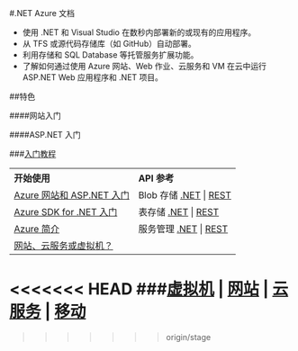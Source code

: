 <properties 
pageTitle="Windows Azure 开发人员中心：.NET" 
metaKeywords=".NET" 
description="" 
services=".NET" 
documentationCenter="Develop" 
authors="" 
manager="Tiffena" 
editor="Eric Chen" />
<tags ms.service=".NET"
    ms.date=""
    wacn.date=""
    />

#.NET Azure 文档

- 使用 .NET 和 Visual Studio 在数秒内部署新的或现有的应用程序。
- 从 TFS 或源代码存储库（如 GitHub）自动部署。
- 利用存储和 SQL Database 等托管服务扩展功能。
- 了解如何通过使用 Azure 网站、Web 作业、云服务和 VM 在云中运行 ASP.NET Web 应用程序和 .NET 项目。

##特色

####网站入门

####ASP.NET 入门

###[入门教程](/zh-cn/documentation/articles/web-sites-dotnet-get-started/)

<table width="100%" border="0" cellspacing="0" cellpadding="0">
      <tr>
        <th align="left" scope="col">开始使用</th>
        <th align="left" scope="col">API 参考</th>
      </tr>
      <tr>
        <td><a href="/zh-cn/documentation/articles/web-sites-dotnet-get-started/">Azure 网站和 ASP.NET 入门</a></td>
        <td>Blob 存储 <a href="/zh-cn/documentation/articles/storage-dotnet-how-to-use-blobs/">.NET</a> | <a href="http://msdn.microsoft.com/zh-cn/library/azure/dd135733.aspx">REST</a></td>
      </tr>
      <tr>
        <td><a href="/zh-cn/documentation/articles/dotnet-sdk/">Azure SDK for .NET 入门</a></td>
        <td>表存储 <a href="/zh-cn/documentation/articles/storage-dotnet-how-to-use-tables/">.NET</a> | <a href="http://msdn.microsoft.com/zh-cn/library/azure/dd179423.aspx">REST</a></td>
      </tr>
      <tr>
        <td><a href="/zh-cn/documentation/articles/fundamentals-introduction-to-azure/">Azure 简介</a></td>
        <td>服务管理 <a href="http://go.microsoft.com/fwlink/p/?linkid=327806&clcid=0x804">.NET</a> | <a href="http://msdn.microsoft.com/zh-cn/library/azure/ee460799.aspx">REST</a></td>
      </tr>
      <tr>
        <td><a href="/zh-cn/documentation/articles/choose-web-site-cloud-service-vm/">网站、云服务或虚拟机？</a></td>
        <td><!--a href="/zh-cn/documentation/api/">更多</a--></td>
      </tr>
</table>

<<<<<<< HEAD
###[虚拟机](/zh-cn/documentation/develop/net/virtual-macines/) | [网站](/zh-cn/documentation/develop/net/websites/) | [云服务](/zh-cn/documentation/develop/net/cloud-services/) | [移动](/zh-cn/documentation/develop/net/mobile/)    
=======
   
>>>>>>> origin/stage
    
